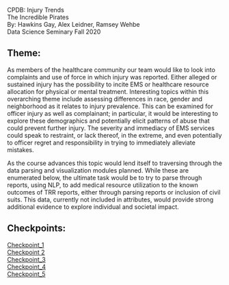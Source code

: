 CPDB: Injury Trends <br />
The Incredible Pirates <br />
By: Hawkins Gay, Alex Leidner, Ramsey Wehbe <br />
Data Science Seminary Fall 2020 <br />

## Theme:
   As members of the healthcare community our team would like to look into complaints and use of force in which injury was reported. Either alleged or sustained injury has the possibility to incite EMS or healthcare resource allocation for physical or mental treatment.  Interesting topics within this overarching theme include assessing differences in race, gender and neighborhood as it relates to injury prevalence.  This can be examined for officer injury as well as complainant; in particular, it would be interesting to explore these demographics and potentially elicit patterns of abuse that could prevent further injury. The severity and immediacy of EMS services could speak to restraint, or lack thereof, in the extreme, and even potentially to officer regret and responsibility in trying to immediately alleviate mistakes.
   
   As the course advances this topic would lend itself to traversing through the data parsing and visualization modules planned. While these are enumerated below, the ultimate task would be to try to parse through reports, using NLP, to add medical resource utilization to the known outcomes of TRR reports, either through parsing reports or inclusion of civil suits. This data, currently not included in attributes, would provide strong additional evidence to explore individual and societal impact.
   
## Checkpoints:
[Checkpoint_1](https://github.com/Northwestern-Data-Sci-Seminar/Invisible-Institute-Chicago-Reporter-Collaboration-Public/tree/master/The%20Incredible%20Pirates/Checkpoint_1) <br />
[Checkpoint 2](https://github.com/Northwestern-Data-Sci-Seminar/Invisible-Institute-Chicago-Reporter-Collaboration-Public/tree/master/The%20Incredible%20Pirates/Checkpoint_2) <br />
[Checkpoint_3](https://github.com/Northwestern-Data-Sci-Seminar/Invisible-Institute-Chicago-Reporter-Collaboration-Public/tree/master/The%20Incredible%20Pirates/Checkpoint_3) <br />
[Checkpoint_4](https://github.com/Northwestern-Data-Sci-Seminar/Invisible-Institute-Chicago-Reporter-Collaboration-Public/tree/master/The%20Incredible%20Pirates/Checkpoint_4) <br />
[Checkpoint_5](https://github.com/Northwestern-Data-Sci-Seminar/Invisible-Institute-Chicago-Reporter-Collaboration-Public/tree/master/The%20Incredible%20Pirates/Checkpoint_5)

 
   
